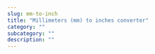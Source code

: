 ```yaml
---
slug: mm-to-inch
title: "Millimeters (mm) to inches converter"
category: ""
subcategory: ""
description: ""
---
```



